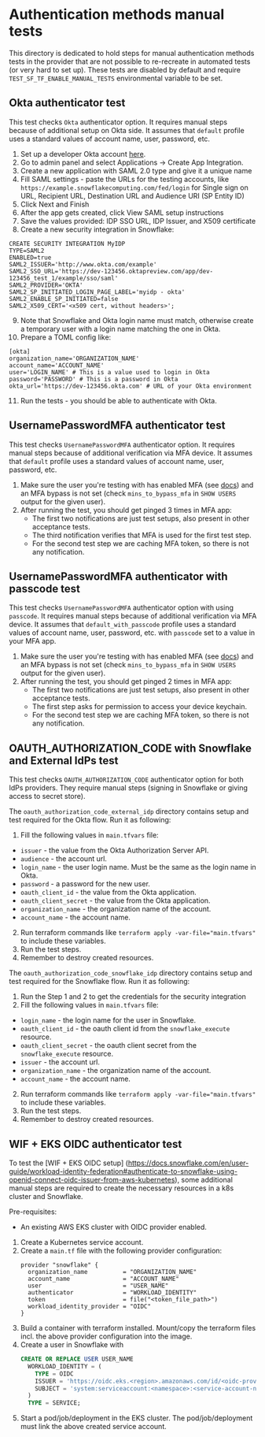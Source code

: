 # Authentication methods manual tests

This directory is dedicated to hold steps for manual authentication methods tests in the provider that are not possible to re-recreate in automated tests (or very hard to set up). These tests are disabled by default and require `TEST_SF_TF_ENABLE_MANUAL_TESTS` environmental variable to be set.

## Okta authenticator test
This test checks `Okta` authenticator option. It requires manual steps because of additional setup on Okta side. It assumes that `default` profile uses a standard values of account name, user, password, etc.
1. Set up a developer Okta account [here](https://developer.okta.com/signup/).
2. Go to admin panel and select Applications -> Create App Integration.
3. Create a new application with SAML 2.0 type and give it a unique name
4. Fill SAML settings - paste the URLs for the testing accounts, like `https://example.snowflakecomputing.com/fed/login` for Single sign on URL, Recipient URL, Destination URL and Audience URI (SP Entity ID)
5. Click Next and Finish
6. After the app gets created, click View SAML setup instructions
7. Save the values provided: IDP SSO URL, IDP Issuer, and X509 certificate
8. Create a new security integration in Snowflake:
```
CREATE SECURITY INTEGRATION MyIDP
TYPE=SAML2
ENABLED=true
SAML2_ISSUER='http://www.okta.com/example'
SAML2_SSO_URL='https://dev-123456.oktapreview.com/app/dev-123456_test_1/example/sso/saml'
SAML2_PROVIDER='OKTA'
SAML2_SP_INITIATED_LOGIN_PAGE_LABEL='myidp - okta'
SAML2_ENABLE_SP_INITIATED=false
SAML2_X509_CERT='<x509 cert, without headers>';
```
9. Note that Snowflake and Okta login name must match, otherwise create a temporary user with a login name matching the one in Okta.
10. Prepare a TOML config like:
```
[okta]
organization_name='ORGANIZATION_NAME'
account_name='ACCOUNT_NAME'
user='LOGIN_NAME' # This is a value used to login in Okta
password='PASSWORD' # This is a password in Okta
okta_url='https://dev-123456.okta.com' # URL of your Okta environment
```
11. Run the tests - you should be able to authenticate with Okta.


## UsernamePasswordMFA authenticator test
This test checks `UsernamePasswordMFA` authenticator option. It requires manual steps because of additional verification via MFA device. It assumes that `default` profile uses a standard values of account name, user, password, etc.
1. Make sure the user you're testing with has enabled MFA (see [docs](https://docs.snowflake.com/en/user-guide/ui-snowsight-profile#enroll-in-multi-factor-authentication-mfa)) and an MFA bypass is not set (check `mins_to_bypass_mfa` in `SHOW USERS` output for the given user).
1. After running the test, you should get pinged 3 times in MFA app:
    - The first two notifications are just test setups, also present in other acceptance tests.
    - The third notification verifies that MFA is used for the first test step.
    - For the second test step we are caching MFA token, so there is not any notification.

## UsernamePasswordMFA authenticator with passcode test
This test checks `UsernamePasswordMFA` authenticator option with using `passcode`. It requires manual steps because of additional verification via MFA device. It assumes that `default_with_passcode` profile uses a standard values of account name, user, password, etc. with `passcode` set to a value in your MFA app.
1. Make sure the user you're testing with has enabled MFA (see [docs](https://docs.snowflake.com/en/user-guide/ui-snowsight-profile#enroll-in-multi-factor-authentication-mfa)) and an MFA bypass is not set (check `mins_to_bypass_mfa` in `SHOW USERS` output for the given user).
1. After running the test, you should get pinged 2 times in MFA app:
    - The first two notifications are just test setups, also present in other acceptance tests.
    - The first step asks for permission to access your device keychain.
    - For the second test step we are caching MFA token, so there is not any notification.

## OAUTH_AUTHORIZATION_CODE with Snowflake and External IdPs test
This test checks `OAUTH_AUTHORIZATION_CODE` authenticator option for both IdPs providers. They require manual steps (signing in Snowflake or giving access to secret store).

The `oauth_authorization_code_external_idp` directory contains setup and test required for the Okta flow. Run it as following:
1. Fill the following values in `main.tfvars` file:
- `issuer` - the value from the Okta Authorization Server API.
- `audience` - the account url.
- `login_name` - the user login name. Must be the same as the login name in Okta.
- `password` - a password for the new user.
- `oauth_client_id` - the value from the Okta application.
- `oauth_client_secret` - the value from the Okta application.
- `organization_name` - the organization name of the account.
- `account_name` - the account name.
2. Run terraform commands like `terraform apply -var-file="main.tfvars"` to include these variables.
3. Run the test steps.
4. Remember to destroy created resources.

The `oauth_authorization_code_snowflake_idp` directory contains setup and test required for the Snowflake flow. Run it as following:
1. Run the Step 1 and 2 to get the credentials for the security integration
2. Fill the following values in `main.tfvars` file:
- `login_name` - the login name for the user in Snowflake.
- `oauth_client_id` - the oauth client id from the `snowflake_execute` resource.
- `oauth_client_secret` - the oauth client secret from the `snowflake_execute` resource.
- `issuer` - the account url.
- `organization_name` - the organization name of the account.
- `account_name` - the account name.
2. Run terraform commands like `terraform apply -var-file="main.tfvars"` to include these variables.
3. Run the test steps.
4. Remember to destroy created resources.


## WIF + EKS OIDC authenticator test

To test the [WIF + EKS OIDC setup]
(https://docs.snowflake.com/en/user-guide/workload-identity-federation#authenticate-to-snowflake-using-openid-connect-oidc-issuer-from-aws-kubernetes),
some additional manual steps are required to create the necessary resources in a k8s cluster and Snowflake.

Pre-requisites:
- An existing AWS EKS cluster with OIDC provider enabled.

1. Create a Kubernetes service account.
2. Create a `main.tf` file with the following provider configuration:
   ```hcl
   provider "snowflake" {
     organization_name          = "ORGANIZATION_NAME"
     account_name               = "ACCOUNT_NAME"
     user                       = "USER_NAME"
     authenticator              = "WORKLOAD_IDENTITY"
     token                      = file("<token_file_path>")
     workload_identity_provider = "OIDC"
   }
   ```
3. Build a container with terraform installed. Mount/copy the terraform files incl. the above provider configuration into the image.
4. Create a user in Snowflake with
   ```sql
   CREATE OR REPLACE USER USER_NAME
     WORKLOAD_IDENTITY = (
       TYPE = OIDC
       ISSUER = 'https://oidc.eks.<region>.amazonaws.com/id/<oidc-provider-id>'
       SUBJECT = 'system:serviceaccount:<namespace>:<service-account-name>'
     )
     TYPE = SERVICE;
   ```
5. Start a pod/job/deployment in the EKS cluster. The pod/job/deployment must link the above created service account.
